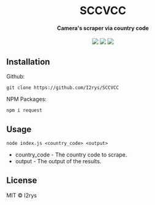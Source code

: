 <h1 align="center">SCCVCC</h1>
<h4 align="center">Camera's scraper via country code</h4>
<p align="center">
	<a href="https://github.com/I2rys/SCCVCC/blob/main/LICENSE"><img src="https://img.shields.io/github/license/I2rys/SCCVCC?style=flat-square"></img></a>
	<a href="https://github.com/I2rys/SCCVCC/issues"><img src="https://img.shields.io/github/issues/I2rys/SCCVCC.svg"></img></a>
	<a href="https://nodejs.org/"><img src="https://img.shields.io/badge/-Nodejs-green?style=flat-square&logo=Node.js"></img></a>
</p>


## Installation
Github:

    git clone https://github.com/I2rys/SCCVCC

NPM Packages:

    npm i request
    
## Usage

    node index.js <country_code> <output>

+ country_code - The country code to scrape.
+ output - The output of the results.

## License
MIT © I2rys
